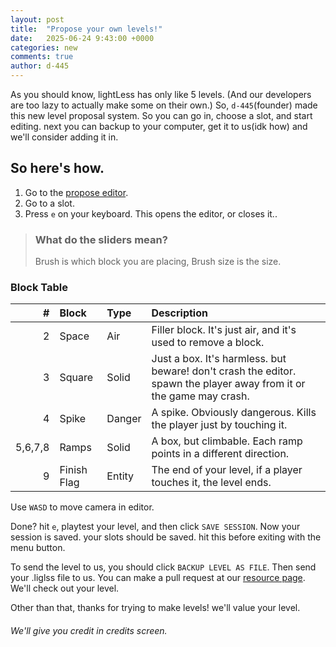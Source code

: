 ```yaml
---
layout: post
title:  "Propose your own levels!"
date:   2025-06-24 9:43:00 +0000
categories: new
comments: true
author: d-445
---
```


As you should know, lightLess has only like 5 levels. (And our developers are too lazy to actually make some on their own.) So, `d-445`(founder) made this new level proposal system. So you can go in, choose a slot, and start editing. next you can backup to your computer, get it to us(idk how) and we'll consider adding it in.

## So here's how.

1. Go to the [propose editor](https://lightless-dev.github.io/Propose).
2. Go to a slot.
3. Press `e` on your keyboard. This opens the editor, or closes it..
> ### What do the sliders mean?
> Brush is which block you are placing, Brush size is the size.

### Block Table

|#|Block|Type|Description|
|---:|:---|:---|:---|
|2|Space|Air|Filler block. It's just air, and it's used to remove a block.|
|3|Square|Solid|Just a box. It's harmless. but beware! don't crash the editor. spawn the player away from it or the game may crash.|
|4|Spike|Danger|A spike. Obviously dangerous. Kills the player just by touching it.|
|5,6,7,8|Ramps|Solid|A box, but climbable. Each ramp points in a different direction.|
|9|Finish Flag|Entity|The end of your level, if a player touches it, the level ends.| 


Use `WASD` to move camera in editor.

Done? hit `e`, playtest your level, and then click `SAVE SESSION`. Now your session is saved. your slots should be saved. hit this before exiting with the menu button. 

To send the level to us, you should click `BACKUP LEVEL AS FILE`. Then send your .liglss file to us. You can make a pull request at our [resource page](https://github.com/lightless-dev/resource). We'll check out your level.

Other than that, thanks for trying to make levels! we'll value your level.

###### We'll give you credit in credits screen.
